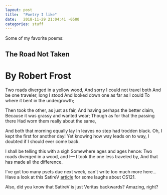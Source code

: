 ```yaml
---
layout: post
title:  "Poetry I like"
date:   2018-11-29 21:04:41 -0500
categories: stuff
---
```

Some of my favorite poems:

## The Road Not Taken
# By Robert Frost

Two roads diverged in a yellow wood,
And sorry I could not travel both
And be one traveler, long I stood
And looked down one as far as I could
To where it bent in the undergrowth;


Then took the other, as just as fair,
And having perhaps the better claim,
Because it was grassy and wanted wear;
Though as for that the passing there
Had worn them really about the same,


And both that morning equally lay
In leaves no step had trodden black.
Oh, I kept the first for another day!
Yet knowing how way leads on to way,
I doubted if I should ever come back.


I shall be telling this with a sigh
Somewhere ages and ages hence:
Two roads diverged in a wood, and I—
I took the one less traveled by,
And that has made all the difference.

I've got too many psets due next week, can't write too much more here...
Have a look at this SatireV [article](http://satirev.org/harvard/function-mapping-your-cs121-performance-good-grade-uncomputable) for some laughs about CS121.

Also, did you know that SatireV is just Veritas backwards? Amazing, right?
